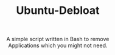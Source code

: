 <h1 align="center">Ubuntu-Debloat</h1>
<br>
<p align="center">A simple script written in Bash to remove<br>Applications which you might not need.</p>
